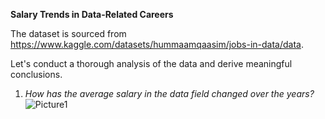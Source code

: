 **Salary Trends in Data-Related Careers**
 
The dataset is sourced from https://www.kaggle.com/datasets/hummaamqaasim/jobs-in-data/data.

Let's conduct a thorough analysis of the data and derive meaningful conclusions.

1. *How has the average salary in the data field changed over the years?*
   ![Picture1](https://github.com/Harshitham195/Salary_Trends_in_Data_Related_Careers/assets/144315538/d729f928-3a38-4eaf-be18-5f7d4789846b)


